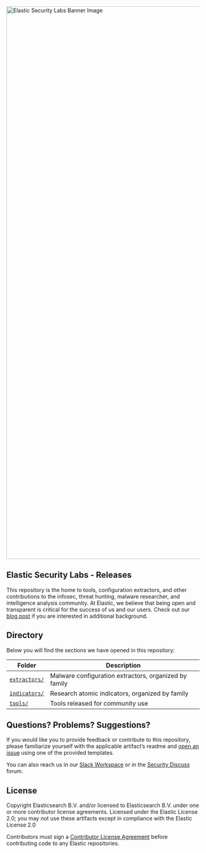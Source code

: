 <img width="1440" alt="Elastic Security Labs Banner Image" src="https://user-images.githubusercontent.com/7442091/234121634-fd2518cf-70cb-4eee-8134-393c1f712bac.png">

## Elastic Security Labs - Releases

This repository is the home to tools, configuration extractors, and other contributions to the infosec, threat hunting, malware researcher, and intelligence analysis community. At Elastic, we believe that being open and transparent is critical for the success of us and our users. Check out our [blog post](https://www.elastic.co/blog/continued-leadership-in-open-and-transparent-security) if you are interested in additional background.

## Directory

Below you will find the sections we have opened in this repository:

| Folder | Description |
| ------ | ----------- |
| [`extractors/`](extractors/) | Malware configuration extractors, organized by family |
| [`indicators/`](indicators/) | Research atomic indicators, organized by family |
| [`tools/`](tools/) | Tools released for community use |

## Questions? Problems? Suggestions?

If you would like you to provide feedback or contribute to this repository, please familiarize yourself with the applicable artifact’s readme and [open an issue](https://github.com/elastic/labs-releases/issues/new/choose) using one of the provided templates.

You can also reach us in our [Slack Workspace](https://www.elastic.co/blog/join-our-elastic-stack-workspace-on-slack) or in the [Security Discuss](https://discuss.elastic.co/c/security/) forum.

## License

Copyright Elasticsearch B.V. and/or licensed to Elasticsearch B.V. under one or more contributor license agreements. Licensed under the Elastic License 2.0; you may not use these artifacts except in compliance with the Elastic License 2.0

Contributors must sign a [Contributor License Agreement](https://www.elastic.co/contributor-agreement) before contributing code to any Elastic repositories.
